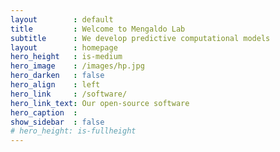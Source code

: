 ```yaml
---
layout        : default
title         : Welcome to Mengaldo Lab
subtitle      : We develop predictive computational models
layout        : homepage
hero_height   : is-medium
hero_image    : /images/hp.jpg
hero_darken   : false
hero_align    : left
hero_link     : /software/
hero_link_text: Our open-source software
hero_caption  :
show_sidebar  : false
# hero_height: is-fullheight
---
```

